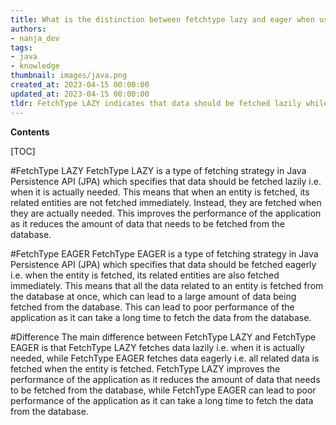 ```yaml
---
title: What is the distinction between fetchtype lazy and eager when using the Java persistence api?
authors:
- nanja_dev
tags:
- java
- knowledge
thumbnail: images/java.png
created_at: 2023-04-15 00:00:00
updated_at: 2023-04-15 00:00:00
tldr: FetchType LAZY indicates that data should be fetched lazily while FetchType EAGER indicates that data should be fetched eagerly.
---
```


**Contents**

[TOC]

#FetchType LAZY
FetchType LAZY is a type of fetching strategy in Java Persistence API (JPA) which specifies that data should be fetched lazily i.e. when it is actually needed. This means that when an entity is fetched, its related entities are not fetched immediately. Instead, they are fetched when they are actually needed. This improves the performance of the application as it reduces the amount of data that needs to be fetched from the database.

#FetchType EAGER
FetchType EAGER is a type of fetching strategy in Java Persistence API (JPA) which specifies that data should be fetched eagerly i.e. when the entity is fetched, its related entities are also fetched immediately. This means that all the data related to an entity is fetched from the database at once, which can lead to a large amount of data being fetched from the database. This can lead to poor performance of the application as it can take a long time to fetch the data from the database.

#Difference
The main difference between FetchType LAZY and FetchType EAGER is that FetchType LAZY fetches data lazily i.e. when it is actually needed, while FetchType EAGER fetches data eagerly i.e. all related data is fetched when the entity is fetched. FetchType LAZY improves the performance of the application as it reduces the amount of data that needs to be fetched from the database, while FetchType EAGER can lead to poor performance of the application as it can take a long time to fetch the data from the database.
